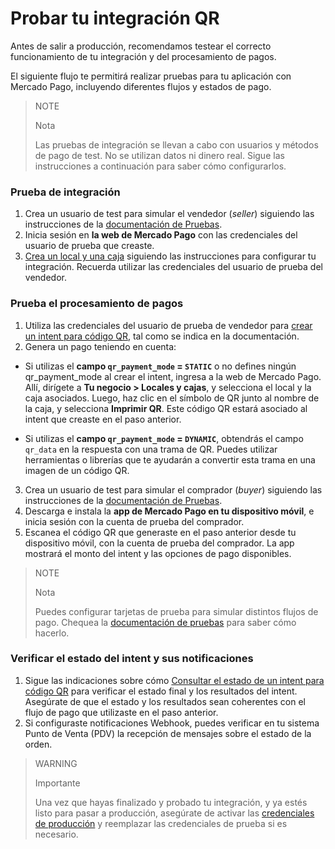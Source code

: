 # Probar tu integración QR

Antes de salir a producción, recomendamos testear el correcto funcionamiento de tu integración y del procesamiento de pagos.

El siguiente flujo te permitirá realizar pruebas para tu aplicación con Mercado Pago, incluyendo diferentes flujos y estados de pago. 

> NOTE
>
> Nota
>
> Las pruebas de integración se llevan a cabo con usuarios y métodos de pago de test. No se utilizan datos ni dinero real. Sigue las instrucciones a continuación para saber cómo configurarlos.

### Prueba de integración

1. Crea un usuario de test para simular el vendedor (*seller*) siguiendo las instrucciones de la [documentación de Pruebas](/developers/es/docs/ecosistema-presencial/additional-content/your-integrations/test/accounts).
2. Inicia sesión en **la web de Mercado Pago** con las credenciales del usuario de prueba que creaste.
3. [Crea un local y una caja](/developers/es/docs/ecosistema-presencial/integration-configuration/create-store-point-of-sale) siguiendo las instrucciones para configurar tu integración. Recuerda utilizar las credenciales del usuario de prueba del vendedor.

### Prueba el procesamiento de pagos

1. Utiliza las credenciales del usuario de prueba de vendedor para [crear un intent para código QR](/developers/es/docs/ecosistema-presencial/payments-processing/create-and-manage-intent/qr), tal como se indica en la documentación.
2. Genera un pago teniendo en cuenta:
 * Si utilizas el **campo `qr_payment_mode` = `STATIC`** o no defines ningún qr_payment_mode al crear el intent, ingresa a la web de Mercado Pago. Allí, dirígete a **Tu negocio > Locales y cajas**, y selecciona el local y la caja asociados. 
 Luego, haz clic en el símbolo de QR junto al nombre de la caja, y selecciona **Imprimir QR**. Este código QR estará asociado al intent que creaste en el paso anterior.

 * Si utilizas el **campo `qr_payment_mode` = `DYNAMIC`**, obtendrás el campo `qr_data` en la respuesta con una trama de QR. Puedes utilizar herramientas o librerías que te ayudarán a convertir esta trama en una imagen de un código QR.

3. Crea un usuario de test para simular el comprador (*buyer*) siguiendo las instrucciones de la [documentación de Pruebas](/developers/es/docs/ecosistema-presencial/additional-content/your-integrations/test/accounts).
4. Descarga e instala la **app de Mercado Pago en tu dispositivo móvil**, e inicia sesión con la cuenta de prueba del comprador.
5. Escanea el código QR que generaste en el paso anterior desde tu dispositivo móvil, con la cuenta de prueba del comprador. La app mostrará el monto del intent y las opciones de pago disponibles.

> NOTE
>
> Nota
>
> Puedes configurar tarjetas de prueba para simular distintos flujos de pago. Chequea la [documentación de pruebas](/developers/es/docs/ecosistema-presencial/additional-content/your-integrations/test/cards) para saber cómo hacerlo.

### Verificar el estado del intent y sus notificaciones

1. Sigue las indicaciones sobre cómo [Consultar el estado de un intent para código QR](/developers/es/docs/ecosistema-presencial/payments-processing/create-and-manage-intent/qr) para verificar el estado final y los resultados del intent. Asegúrate de que el estado y los resultados sean coherentes con el flujo de pago que utilizaste en el paso anterior.
3. Si configuraste notificaciones Webhook, puedes verificar en tu sistema Punto de Venta (PDV) la recepción de mensajes sobre el estado de la orden.

> WARNING
>
> Importante
>
> Una vez que hayas finalizado y probado tu integración, y ya estés listo para pasar a producción, asegúrate de activar las [credenciales de producción](/developers/es/docs/ecosistema-presencial/additional-content/your-integrations/credentials) y reemplazar las credenciales de prueba si es necesario.